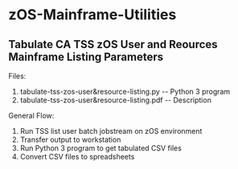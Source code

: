# zOS-Mainframe-Utilities

## Tabulate CA TSS zOS User and Reources Mainframe Listing Parameters

Files:

1. tabulate-tss-zos-user&resource-listing.py  -- Python 3 program
2. tabulate-tss-zos-user&resource-listing.pdf -- Description

General Flow:

1. Run TSS list user batch jobstream on zOS environment
2. Transfer output to workstation
3. Run Python 3 program to get tabulated CSV files
4. Convert CSV files to spreadsheets
